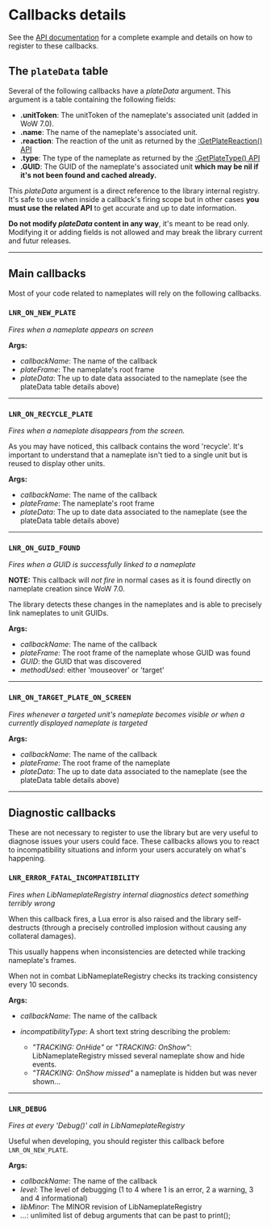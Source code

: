 Callbacks details
=================


See the [API documentation][api] for a complete example and details on how to register to these callbacks.

The `plateData` table
---------------------

Several of the following callbacks have a *plateData* argument. This argument
is a table containing the following fields:

- **.unitToken**: The unitToken of the nameplate's associated unit (added in WoW 7.0).
- **.name**: The name of the nameplate's associated unit.
- **.reaction**: The reaction of the unit as returned by the [:GetPlateReaction() API](https://www.wowace.com/projects/libnameplateregistry-1-0/pages/api#w-addon-get-plate-reaction-plate-frame)
- **.type**: The type of the nameplate as returned by the [:GetPlateType() API](https://www.wowace.com/projects/libnameplateregistry-1-0/pages/api#w-addon-get-plate-type-plate-frame)
- **.GUID**: The GUID of the nameplate's associated unit **which may be nil if it's not been found and cached already.**

This *plateData* argument is a direct reference to the library internal
registry. It's safe to use when inside a callback's firing scope but in other
cases **you must use the related API** to get accurate and up to date information.

**Do not modify *plateData* content in any way**, it's meant to be read only.
Modifying it or adding fields is not allowed and may break the library current
and futur releases.

* * * * * * * *

Main callbacks
--------------

Most of your code related to nameplates will rely on the following callbacks.

### `LNR_ON_NEW_PLATE`

*Fires when a nameplate appears on screen*

**Args:**

- *callbackName*: The name of the callback
- *plateFrame*: The nameplate's root frame
- *plateData*: The up to date data associated to the nameplate (see the plateData table details above)

* * * * * * * *

### `LNR_ON_RECYCLE_PLATE`

*Fires when a nameplate disappears from the screen.*

As you may have noticed, this callback contains the word 'recycle'. It's
important to understand that a nameplate isn't tied to a single unit but is
reused to display other units.

**Args:**

- *callbackName*: The name of the callback
- *plateFrame*: The nameplate's root frame
- *plateData*: The up to date data associated to the nameplate (see the plateData table details above)

* * * * * * * *

### `LNR_ON_GUID_FOUND`

*Fires when a GUID is successfully linked to a nameplate*

**NOTE:** This callback will *not fire* in normal cases as it is found directly
on nameplate creation since WoW 7.0.

The library detects these changes in the nameplates and is able to precisely
link nameplates to unit GUIDs.

**Args:**

- *callbackName*: The name of the callback
- *plateFrame*: The root frame of the nameplate whose GUID was found
- *GUID*: the GUID that was discovered
- *methodUsed*: either 'mouseover' or 'target'

* * * * * * * *

### `LNR_ON_TARGET_PLATE_ON_SCREEN`

*Fires whenever a targeted unit's nameplate becomes visible or when a currently
displayed nameplate is targeted*

**Args:**

- *callbackName*: The name of the callback
- *plateFrame*: The root frame of the nameplate
- *plateData*: The up to date data associated to the nameplate (see the plateData table details above)

* * * * * * * *


Diagnostic callbacks
--------------------

These are not necessary to register to use the library but are very useful to
diagnose issues your users could face.
These callbacks allows you to react to incompatibility situations and inform
your users accurately on what's happening.

### `LNR_ERROR_FATAL_INCOMPATIBILITY`

*Fires when LibNameplateRegistry internal diagnostics detect something
terribly wrong*

When this callback fires, a Lua error is also raised and the library
self-destructs (through a precisely controlled implosion without causing any
collateral damages).

This usually happens when inconsistencies are detected while tracking nameplate's frames.

When not in combat LibNameplateRegistry checks its tracking consistency every 10 seconds.

**Args:**

- *callbackName*: The name of the callback
- *incompatibilityType*: A short text string describing the problem:

    - *"TRACKING: OnHide"* or *"TRACKING: OnShow"*: LibNameplateRegistry missed several nameplate show and hide events.
    - *"TRACKING: OnShow missed"* a nameplate is hidden but was never shown...

* * * * * * * *

### `LNR_DEBUG`

*Fires at every 'Debug()' call in LibNameplateRegistry*

Useful when developing, you should register this callback before `LNR_ON_NEW_PLATE`.


**Args:**

- *callbackName*: The name of the callback
- *level*: The level of debugging (1 to 4 where 1 is an error, 2 a warning, 3 and 4 informational)
- *libMinor*: The MINOR revision of LibNameplateRegistry
- *...*: unlimited list of debug arguments that can be past to print();


[api]: https://www.wowace.com/projects/libnameplateregistry-1-0/pages/api
